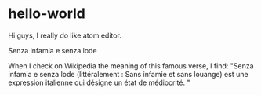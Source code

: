 # hello-world



Hi guys, I really do like atom editor.


Senza infamia e senza lode

When I check on Wikipedia the meaning of this famous verse, I find:
"Senza infamia e senza lode (littéralement : Sans infamie et sans louange) est une expression italienne qui désigne un état de médiocrité. "
